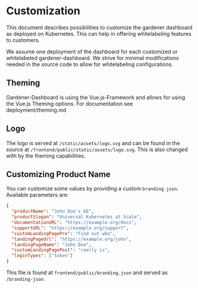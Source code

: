 # Customization
This document describes possibilities to customize the gardener dashboard
as deployed on Kubernetes. This can help in offering whitelabeling features
to customers.

We assume one deployment of the dashboard for each customized or whitelabeled
gardener-dashboard. We strive for minimal modifications needed in the source
code to allow for whitelabeling configurations.

## Theming
Gardener-Dashboard is using the Vue.js-Framework and allows for using the
Vue.js Theming options. For documentation see deployment/theming.md

## Logo
The logo is served at `/static/assets/logo.svg` and can be found in the
source at `/frontend/public/static/assets/logo.svg`. This is also changed
with by the theming capabilities.

## Customizing Product Name
You can customize some values by providing a custom `branding.json`.
Available parameters are:
```json
{
  "productName": "John Doe's KE",
  "productSlogan": "Universal Kubernetes at Scale",
  "documentationURL": "https://example.org/docs",
  "supportURL": "https://example.org/support",
  "customLandingPagePre": "Find out who",
  "landingPageUrl": "https://example.org/john",
  "landingPageName": "John Doe",
  "customLandingPagePost": "really is",
  "loginTypes": ["token"]
}
```
This file is found at `frontend/public/branding.json` and served
as `/branding-json`.
